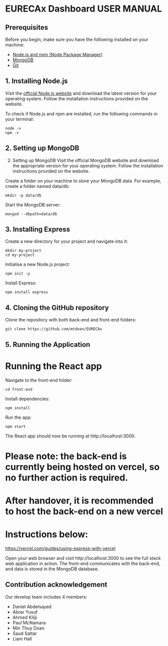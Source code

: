 # EURECAx Dashboard USER MANUAL

## Prerequisites

Before you begin, make sure you have the following installed on your machine:

- [Node.js and npm (Node Package Manager)](https://nodejs.org/)
- [MongoDB](https://www.mongodb.com/)
- [Git](https://git-scm.com/)

## 1. Installing Node.js

Visit the [official Node.js website](https://nodejs.org/) and download the latest version for your operating system. Follow the installation instructions provided on the website.

To check if Node.js and npm are installed, run the following commands in your terminal:

```
node -v
npm -v
```

## 2. Setting up MongoDB

2. Setting up MongoDB
Visit the official MongoDB website and download the appropriate version for your operating system. Follow the installation instructions provided on the website.

Create a folder on your machine to store your MongoDB data. For example, create a folder named data/db:

```
mkdir -p data/db
```

Start the MongoDB server:

```
mongod --dbpath=data/db
```


## 3. Installing Express

Create a new directory for your project and navigate into it:

```
mkdir my-project
cd my-project
```

Initialise a new Node.js project:

```
npm init -y
```

Install Express:

```
npm install express
```

## 4. Cloning the GitHub repository

Clone the repository with both back-end and front-end folders:

```
git clone https://github.com/mtdoan/EURECAx
```

## 5. Running the Application

# Running the React app

Navigate to the front-end folder:

```
cd front-end
```

Install dependencies:
```
npm install
```

Run the app:
```
npm start
```

The React app should now be running at http://localhost:3000.

# Please note: the back-end is currently being hosted on vercel, so no further action is required.
# After handover, it is recommended to host the back-end on a new vercel 
# Instructions below:
https://vercel.com/guides/using-express-with-vercel

Open your web browser and visit http://localhost:3000 to see the full stack web application in action. The front-end communicates with the back-end, and data is stored in the MongoDB database.

## Contribution acknowledgement
Our develop team includes 4 members:
-   Daniel Abdelsayed
-   Abrar Yusuf
-   Ahmed Kiliji
-   Paul McNamara
-   Min Thuy Doan
-   Saud Sattar
-   Liam Hall

